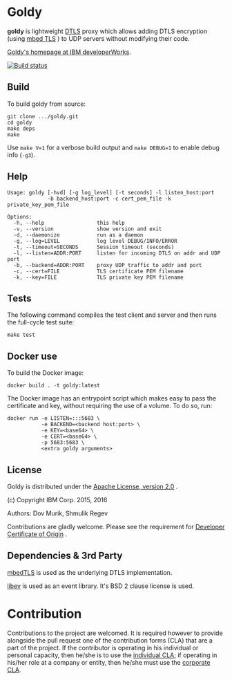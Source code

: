 # Goldy

**goldy** is lightweight [DTLS](https://en.wikipedia.org/wiki/Datagram_Transport_Layer_Security)
proxy which allows adding DTLS encryption (using [mbed TLS](https://tls.mbed.org) ) to UDP servers without modifying
their code.

[Goldy's homepage at IBM developerWorks](https://developer.ibm.com/open/goldy/).

[![Build status](https://github.com/ibm-security-innovation/goldy/actions/workflows/build-and-test.yml/badge.svg)](https://github.com/ibm-security-innovation/goldy/actions/workflows/build-and-test.yml)

## Build

To build goldy from source:

    git clone .../goldy.git
    cd goldy
    make deps
    make

Use `make V=1` for a verbose build output and `make DEBUG=1` to enable debug
info (`-g3`).

## Help

    Usage: goldy [-hvd] [-g log_level] [-t seconds] -l listen_host:port
                 -b backend_host:port -c cert_pem_file -k private_key_pem_file

    Options:
      -h, --help                 this help
      -v, --version              show version and exit
      -d, --daemonize            run as a daemon
      -g, --log=LEVEL            log level DEBUG/INFO/ERROR
      -t, --timeout=SECONDS      Session timeout (seconds)
      -l, --listen=ADDR:PORT     listen for incoming DTLS on addr and UDP port
      -b, --backend=ADDR:PORT    proxy UDP traffic to addr and port
      -c, --cert=FILE            TLS certificate PEM filename
      -k, --key=FILE             TLS private key PEM filename

## Tests

The following command compiles the test client and server and then runs the
full-cycle test suite:

    make test

## Docker use

To build the Docker image:

	docker build . -t goldy:latest

The Docker image has an entrypoint script which makes easy to pass the certificate and key, without requiring the use of a volume. To do so, run:

    docker run -e LISTEN=:::5683 \
               -e BACKEND=<backend host:port> \
               -e KEY=<base64> \
               -e CERT=<base64> \
               -p 5683:5683 \
               <extra goldy arguments>

## License

Goldy is distributed under the [Apache License, version 2.0](LICENSE) .

(c) Copyright IBM Corp. 2015, 2016

Authors: Dov Murik, Shmulik Regev

Contributions are gladly welcome. Please see the requirement for [Developer Certificate of Origin](CONTRIBUTING.md) .

## Dependencies & 3rd Party

[mbedTLS](https://tls.mbed.org/) is used as the underlying DTLS implementation.

[libev](http://software.schmorp.de/pkg/libev.html) is used as an event library. It's BSD 2 clause license is used.

# Contribution

Contributions to the project are welcomed. It is required however to provide alongside the pull request one of the contribution forms (CLA) that are a part of the project. If the contributor is operating in his individual or personal capacity, then he/she is to use the [individual CLA](./CLA-Individual.txt); if operating in his/her role at a company or entity, then he/she must use the [corporate CLA](CLA-Corporate.txt).
